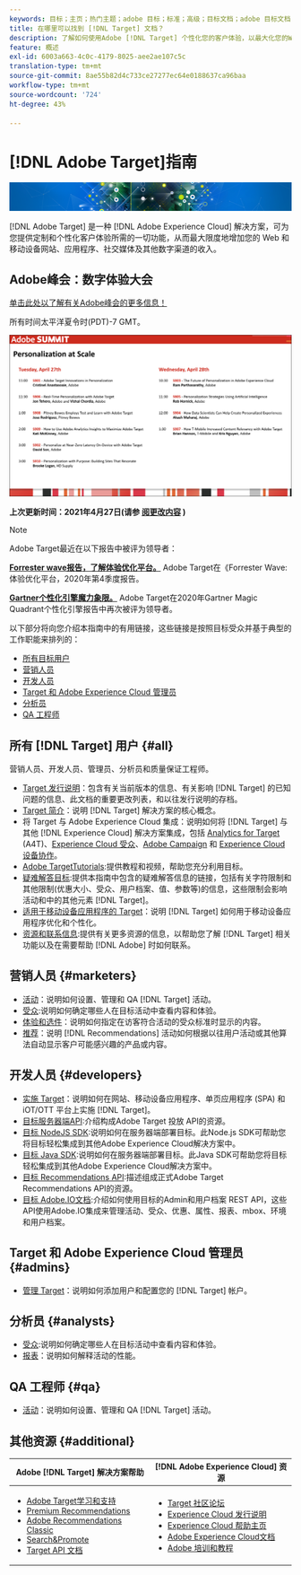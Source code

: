 ```yaml
---
keywords: 目标；主页；热门主题；adobe 目标；标准；高级；目标文档；adobe 目标文档
title: 在哪里可以找到 [!DNL Target] 文档？
description: 了解如何使用Adobe [!DNL Target] 个性化您的客户体验，以最大化您的Web和移动站点、App和其他数字渠道的收入。
feature: 概述
exl-id: 6003a663-4c0c-4179-8025-aee2ae107c5c
translation-type: tm+mt
source-git-commit: 8ae55b82d4c733ce27277ec64e0188637ca96baa
workflow-type: tm+mt
source-wordcount: '724'
ht-degree: 43%

---
```


# [!DNL Adobe Target]指南

![横幅](assets/target-home-banner-simple.png)

[!DNL Adobe Target] 是一种 [!DNL Adobe Experience Cloud] 解决方案，可为您提供定制和个性化客户体验所需的一切功能，从而最大限度地增加您的 Web 和移动设备网站、应用程序、社交媒体及其他数字渠道的收入。

## Adobe峰会：数字体验大会

[单击此处以了解有关Adobe峰会的更多信息！](https://business.adobe.com/summit/adobe-summit.html)

所有时间太平洋夏令时(PDT)-7 GMT。

![峰会](/help/assets/summit-2021.png)

**上次更新时间：2021年4月27日(请参 [阅更改内容](r-release-notes/doc-change.md) )**

>[!NOTE]
>
>Adobe Target最近在以下报告中被评为领导者：
>
>**[Forrester wave报告，了解体验优化平台。](https://blog.adobe.com/en/2020/11/24/adobe-named-leader-in-forrester-wave-report-experience-optimization-platforms.html)** Adobe Target在《Forrester Wave:体验优化平台，2020年第4季度报告。
>
>**[Gartner个性化引擎魔力象限。](https://theblog.adobe.com/adobe-again-named-leader-in-gartner-magic-quadrant-for-personalization-engines/)** Adobe Target在2020年Gartner Magic Quadrant个性化引擎报告中再次被评为领导者。

以下部分将向您介绍本指南中的有用链接，这些链接是按照目标受众并基于典型的工作职能来排列的：

- [所有目标用户](#all)
- [营销人员](#marketers)
- [开发人员](#developers)
- [Target 和 Adobe Experience Cloud 管理员](#admins)
- [分析员](#analysts)
- [QA 工程师](#qa)

## 所有 [!DNL Target] 用户 {#all}

营销人员、开发人员、管理员、分析员和质量保证工程师。

- [Target 发行说明](r-release-notes/release-notes.md)：包含有关当前版本的信息、有关影响 [!DNL Target] 的已知问题的信息、此文档的重要更改列表，和以往发行说明的存档。
- [Target 简介](c-intro/intro.md)：说明 [!DNL Target] 解决方案的核心概念。
- 将 Target 与 Adobe Experience Cloud 集成：说明如何将 [!DNL Target] 与其他 [!DNL Experience Cloud] 解决方案集成，包括 [Analytics for Target](/help/c-integrating-target-with-mac/a4t/a4t.md) (A4T)、[Experience Cloud 受众](/help/c-integrating-target-with-mac/mmp.md)、[Adobe Campaign](/help/c-integrating-target-with-mac/campaign-and-target.md) 和 [Experience Cloud 设备协作](/help/c-integrating-target-with-mac/experience-cloud-device-co-op.md)。
- [Adobe TargetTutorials](https://experienceleague.adobe.com/docs/target-learn/tutorials/overview.html):提供教程和视频，帮助您充分利用目标。
- [疑难解答目标](r-troubleshooting-target/troubleshooting-target.md):提供本指南中包含的疑难解答信息的链接，包括有关字符限制和其他限制(优惠大小、受众、用户档案、值、参数等)的信息，这些限制会影响活动和中的其他元素 [!DNL Target]。
- [适用于移动设备应用程序的 Target](c-target-mobile-app/target-mobile-app.md)：说明 [!DNL Target] 如何用于移动设备应用程序优化和个性化。
- [资源和联系信息](cmp-resources-and-contact-information.md):提供有关更多资源的信息，以帮助您了解 [!DNL Target] 相关功能以及在需要帮助 [!DNL Adobe] 时如何联系。

## 营销人员 {#marketers}

- [活动](c-activities/activities.md)：说明如何设置、管理和 QA [!DNL Target] 活动。
- [受众](c-target/target.md):说明如何确定哪些人在目标活动中查看内容和体验。
- [体验和选件](c-experiences/experiences.md)：说明如何指定在访客符合活动的受众标准时显示的内容。
- [推荐](c-recommendations/recommendations.md)：说明 [!DNL Recommendations] 活动如何根据以往用户活动或其他算法自动显示客户可能感兴趣的产品或内容。

## 开发人员 {#developers}

- [实施 Target](c-implementing-target/implementing-target.md)：说明如何在网站、移动设备应用程序、单页应用程序 (SPA) 和 iOT/OTT 平台上实施 [!DNL Target]。
- [目标服务器端API](https://developers.adobetarget.com/api/delivery-api/):介绍构成Adobe Target 投放 API的资源。
- [目标 NodeJS SDK](https://github.com/adobe/target-nodejs-sdk):说明如何在服务器端部署目标。此Node.js SDK可帮助您将目标轻松集成到其他Adobe Experience Cloud解决方案中。
- [目标 Java SDK](https://github.com/adobe/target-java-sdk):说明如何在服务器端部署目标。此Java SDK可帮助您将目标轻松集成到其他Adobe Experience Cloud解决方案中。
- [目标 Recommendations API](https://developers.adobetarget.com/api/recommendations/):描述组成正式Adobe Target Recommendations API的资源。
- [目标 Adobe.IO文档](http://developers.adobetarget.com/api/#introduction):介绍如何使用目标的Admin和用户档案 REST API，这些API使用Adobe.IO集成来管理活动、受众、优惠、属性、报表、mbox、环境和用户档案。

## Target 和 Adobe Experience Cloud 管理员 {#admins}

- [管理 Target](administrating-target/administrating-target.md)：说明如何添加用户和配置您的 [!DNL Target] 帐户。

## 分析员  {#analysts}

- [受众](c-target/target.md):说明如何确定哪些人在目标活动中查看内容和体验。
- [报表](c-reports/reports.md)：说明如何解释活动的性能。

## QA 工程师  {#qa}

- [活动](c-activities/activities.md)：说明如何设置、管理和 QA [!DNL Target] 活动。

## 其他资源 {#additional}

| Adobe [!DNL Target] 解决方案帮助 | [!DNL Adobe Experience Cloud] 资源 |
|--- |--- |
| <ul><li>[Adobe Target学习和支持](https://helpx.adobe.com/cn/support/target.html)</li><li>[Premium Recommendations](c-recommendations/recommendations.md)</li><li>[Adobe Recommendations Classic](/help/assets/adobe-recommendations-classic.pdf)</li><li>[Search&amp;Promote](https://experienceleague.adobe.com/docs/search-promote/using/sp-home.html)</li><li>[Target API 文档](c-implementing-target/c-api-and-sdk-overview/api-and-sdk-overview.md)</li></ul> | <ul><li>[Target 社区论坛](https://forums.adobe.com/community/experience-cloud/marketing-cloud/target)</li><li>[Experience Cloud 发行说明](https://experienceleague.adobe.com/docs/release-notes/experience-cloud/current.html)</li><li>[Experience Cloud 帮助主页](https://helpx.adobe.com/support/experience-cloud.html)</li><li>[Adobe Experience Cloud文档](https://experienceleague.adobe.com/docs/experience-cloud/user-guides/home.html)</li><li>[Adobe 培训和教程](https://helpx.adobe.com/learning.html?promoid=KAUDK)</li></ul> |  |
